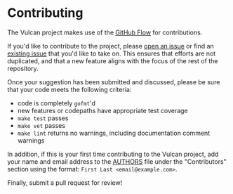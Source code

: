 Contributing
============

The Vulcan project makes use of the [GitHub Flow](https://guides.github.com/introduction/flow/)
for contributions.

If you'd like to contribute to the project, please
[open an issue](https://github.com/digitalocean/vulcan/issues/new) or find an
[existing issue](https://github.com/digitalocean/vulcan/issues) that you'd like
to take on.  This ensures that efforts are not duplicated, and that a new feature
aligns with the focus of the rest of the repository.

Once your suggestion has been submitted and discussed, please be sure that your
code meets the following criteria:
  - code is completely `gofmt`'d
  - new features or codepaths have appropriate test coverage
  - `make test` passes
  - `make vet` passes
  - `make lint` returns no warnings, including documentation comment warnings

In addition, if this is your first time contributing to the Vulcan project,
add your name and email address to the
[AUTHORS](https://github.com/digitalocean/vulcan/blob/master/AUTHORS) file
under the "Contributors" section using the format:
`First Last <email@example.com>`.

Finally, submit a pull request for review!
